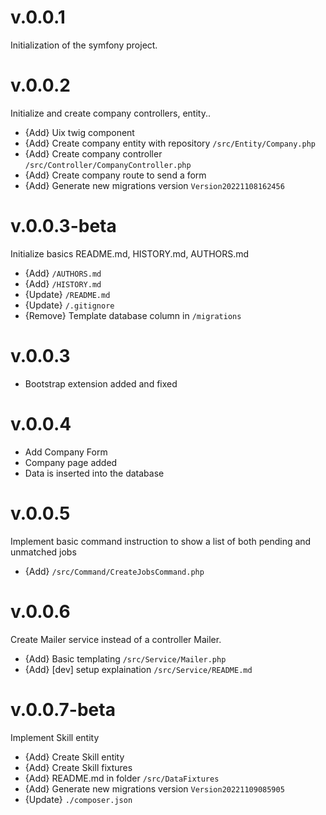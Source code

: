 # v.0.0.1
Initialization of the symfony project.

# v.0.0.2
Initialize and create company controllers, entity..
- {Add} Uix twig component
- {Add} Create company entity with repository `/src/Entity/Company.php`
- {Add} Create company controller `/src/Controller/CompanyController.php`
- {Add} Create company route to send a form
- {Add} Generate new migrations version `Version20221108162456`

# v.0.0.3-beta
Initialize basics README.md, HISTORY.md, AUTHORS.md
- {Add} `/AUTHORS.md`
- {Add} `/HISTORY.md`
- {Update} `/README.md`
- {Update} `/.gitignore`
- {Remove} Template database column in `/migrations`

# v.0.0.3
- Bootstrap extension added and fixed

# v.0.0.4
- Add Company Form
- Company page added
- Data is inserted into the database

# v.0.0.5
Implement basic command instruction to show a list of both pending and unmatched jobs
- {Add} `/src/Command/CreateJobsCommand.php`

# v.0.0.6
Create Mailer service instead of a controller Mailer.
- {Add} Basic templating `/src/Service/Mailer.php`
- {Add} [dev] setup explaination `/src/Service/README.md`

# v.0.0.7-beta
Implement Skill entity
- {Add} Create Skill entity
- {Add} Create Skill fixtures
- {Add} README.md in folder `/src/DataFixtures`
- {Add} Generate new migrations version `Version20221109085905`
- {Update} `./composer.json`